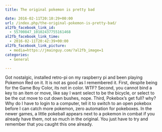 ```yaml
---
title: The original pokemon is pretty bad

date: 2016-02-11T20:10:29+00:00
url: /index.php/the-original-pokemon-is-pretty-bad/
al2fb_facebook_link_id:
  - 55700847_10102437755161468
al2fb_facebook_link_time:
  - 2016-02-11T20:42:39+00:00
al2fb_facebook_link_picture:
  - media=https://jmainguy.com/?al2fb_image=1
categories:
  - General

---
```

Got nostalgic, installed retro-pi on my raspberry pi and been playing Pokemon Red on it. It is not as good as I remembered it. First, despite being for the Game Boy Color, its not in color. WTF? Second, you cannot bind a key to an item or move, like say I want select to be the bicycle, or select to be the cut move to cut down bushes, nope. Third, Pokebox&#8217;s get full? why? Why do I have to login to a computer, tell it to switch to an open pokebox before I can catch more pokemon, zero automation for pokeboxes. In the newer games, a little pokeball appears next to a pokemon in combat if you already have them, not so much in the original. You just have to try and remember that you caught this one already.